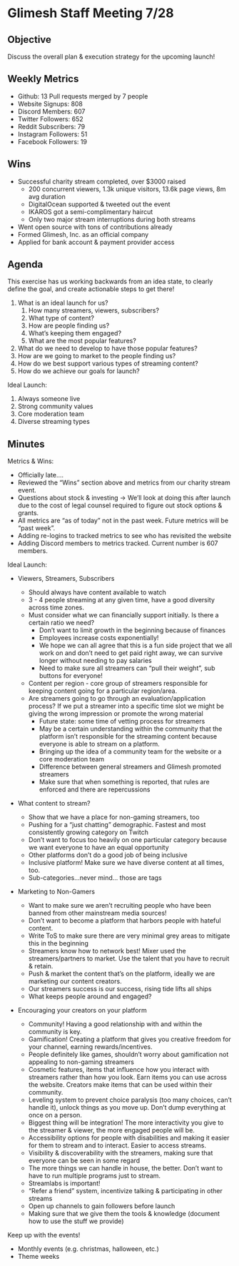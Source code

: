 # Glimesh Staff Meeting 7/28

## Objective
Discuss the overall plan & execution strategy for the upcoming launch!

## Weekly Metrics
* Github: 13 Pull requests merged by 7 people
* Website Signups: 808
* Discord Members: 607
* Twitter Followers: 652
* Reddit Subscribers: 79
* Instagram Followers: 51
* Facebook Followers: 19

## Wins
-   Successful charity stream completed, over $3000 raised
	-   200 concurrent viewers, 1.3k unique visitors, 13.6k page views, 8m avg duration
	-   DigitalOcean supported & tweeted out the event
	-   IKAROS got a semi-complimentary haircut
	-   Only two major stream interruptions during both streams
-   Went open source with tons of contributions already
-   Formed Glimesh, Inc. as an official company
-   Applied for bank account & payment provider access

## Agenda
This exercise has us working backwards from an idea state, to clearly define the goal, and create actionable steps to get there!

1.  What is an ideal launch for us?
    1.  How many streamers, viewers, subscribers?
    2.  What type of content?
    3.  How are people finding us?
    4.  What’s keeping them engaged?
    5.  What are the most popular features?
3.  What do we need to develop to have those popular features?
4.  How are we going to market to the people finding us?
5.  How do we best support various types of streaming content?
6.  How do we achieve our goals for launch?

Ideal Launch:
1.  Always someone live
2.  Strong community values
3.  Core moderation team
4.  Diverse streaming types

## Minutes
Metrics & Wins:

-   Officially late….
-   Reviewed the “Wins” section above and metrics from our charity stream event.
-   Questions about stock & investing → We’ll look at doing this after launch due to the cost of legal counsel required to figure out stock options & grants.
-   All metrics are “as of today” not in the past week. Future metrics will be “past week”.
-   Adding re-logins to tracked metrics to see who has revisited the website
-   Adding Discord members to metrics tracked. Current number is 607 members.

Ideal Launch:
-   Viewers, Streamers, Subscribers
    -   Should always have content available to watch
    -   3 - 4 people streaming at any given time, have a good diversity across time zones.
    -   Must consider what we can financially support initially. Is there a certain ratio we need?
        -   Don’t want to limit growth in the beginning because of finances
        -   Employees increase costs exponentially!
        -   We hope we can all agree that this is a fun side project that we all work on and don’t need to get paid right away, we can survive longer without needing to pay salaries
        -   Need to make sure all streamers can “pull their weight”, sub buttons for everyone!
    -   Content per region - core group of streamers responsible for keeping content going for a particular region/area.
    -   Are streamers going to go through an evaluation/application process? If we put a streamer into a specific time slot we might be giving the wrong impression or promote the wrong material
        -   Future state: some time of vetting process for streamers
        -   May be a certain understanding within the community that the platform isn’t responsible for the streaming content because everyone is able to stream on a platform.
        -   Bringing up the idea of a community team for the website or a core moderation team
        -   Difference between general streamers and Glimesh promoted streamers
        -   Make sure that when something is reported, that rules are enforced and there are repercussions

-   What content to stream?
    -   Show that we have a place for non-gaming streamers, too
    -   Pushing for a “just chatting” demographic. Fastest and most consistently growing category on Twitch
    -   Don’t want to focus too heavily on one particular category because we want everyone to have an equal opportunity
    -   Other platforms don’t do a good job of being inclusive
    -   Inclusive platform! Make sure we have diverse content at all times, too.
    -   Sub-categories...never mind... those are tags

-   Marketing to Non-Gamers
    -   Want to make sure we aren’t recruiting people who have been banned from other mainstream media sources!
    -   Don’t want to become a platform that harbors people with hateful content.
    -   Write ToS to make sure there are very minimal grey areas to mitigate this in the beginning
    -   Streamers know how to network best! Mixer used the streamers/partners to market. Use the talent that you have to recruit & retain.
    -   Push & market the content that’s on the platform, ideally we are marketing our content creators.
    -   Our streamers success is our success, rising tide lifts all ships
    -   What keeps people around and engaged?

-   Encouraging your creators on your platform
    -   Community! Having a good relationship with and within the community is key.
    -   Gamification! Creating a platform that gives you creative freedom for your channel, earning rewards/incentives.
    -   People definitely like games, shouldn’t worry about gamification not appealing to non-gaming streamers
    -   Cosmetic features, items that influence how you interact with streamers rather than how you look. Earn items you can use across the website. Creators make items that can be used within their community.
    -   Leveling system to prevent choice paralysis (too many choices, can’t handle it), unlock things as you move up. Don’t dump everything at once on a person.
    -   Biggest thing will be integration! The more interactivity you give to the streamer & viewer, the more engaged people will be.
    -   Accessibility options for people with disabilities and making it easier for them to stream and to interact. Easier to access streams.
    -   Visibility & discoverability with the streamers, making sure that everyone can be seen in some regard
    -   The more things we can handle in house, the better. Don’t want to have to run multiple programs just to stream.
    -   Streamlabs is important!
    -   “Refer a friend” system, incentivize talking & participating in other streams
    -   Open up channels to gain followers before launch
    -   Making sure that we give them the tools & knowledge (document how to use the stuff we provide)

Keep up with the events!
-   Monthly events (e.g. christmas, halloween, etc.)
-   Theme weeks
